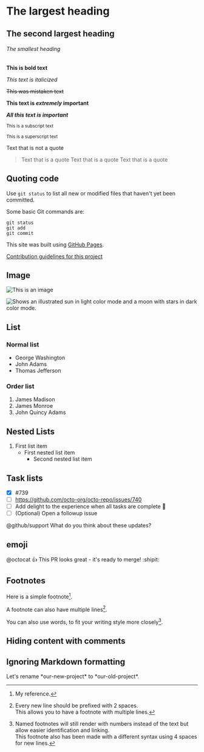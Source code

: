 # The largest heading
## The second largest heading
###### The smallest heading

**This is bold text**

*This text is italicized*	

~~This was mistaken text~~	

**This text is _extremely_ important**	

***All this text is important***	

<sub>This is a subscript text</sub>	

<sup>This is a superscript text</sup>	


Text that is not a quote

> Text that is a quote
> Text that is a quote
> Text that is a quote


## Quoting code
Use `git status` to list all new or modified files that haven't yet been committed.


Some basic Git commands are:
```
git status
git add
git commit
```

This site was built using [GitHub Pages](https://pages.github.com/).


[Contribution guidelines for this project](docs/CONTRIBUTING.md)

## Image

![This is an image](https://buddy.works/assets/svg/brands/buddy.svg)



<picture>
  <source media="(prefers-color-scheme: dark)" srcset="https://user-images.githubusercontent.com/25423296/163456776-7f95b81a-f1ed-45f7-b7ab-8fa810d529fa.png">
  <source media="(prefers-color-scheme: light)" srcset="https://user-images.githubusercontent.com/25423296/163456779-a8556205-d0a5-45e2-ac17-42d089e3c3f8.png">
  <img alt="Shows an illustrated sun in light color mode and a moon with stars in dark color mode." src="https://user-images.githubusercontent.com/25423296/163456779-a8556205-d0a5-45e2-ac17-42d089e3c3f8.png">
</picture>


## List 

### Normal list

- George Washington
- John Adams
- Thomas Jefferson

### Order list

1. James Madison
2. James Monroe
3. John Quincy Adams


## Nested Lists

1. First list item
   - First nested list item
     - Second nested list item

## Task lists

- [x] #739
- [ ] https://github.com/octo-org/octo-repo/issues/740
- [ ] Add delight to the experience when all tasks are complete :tada:
- [ ] \(Optional) Open a followup issue

@github/support What do you think about these updates?

## emoji

@octocat :+1: This PR looks great - it's ready to merge! :shipit:

## Footnotes

Here is a simple footnote[^1].

A footnote can also have multiple lines[^2].  

You can also use words, to fit your writing style more closely[^note].

[^1]: My reference.
[^2]: Every new line should be prefixed with 2 spaces.  
  This allows you to have a footnote with multiple lines.
[^note]:
    Named footnotes will still render with numbers instead of the text but allow easier identification and linking.  
    This footnote also has been made with a different syntax using 4 spaces for new lines.
    
    
## Hiding content with comments

<!-- This content will not appear in the rendered Markdown -->


## Ignoring Markdown formatting

Let's rename \*our-new-project\* to \*our-old-project\*.




